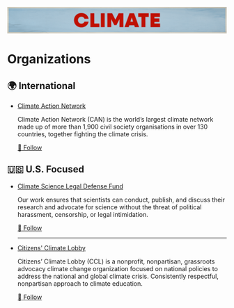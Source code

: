 ![Climate Change](../../assets/Causes-Climate.png)
# Organizations

## 🌍 International

- [Climate Action Network](https://climatenetwork.org/)

  Climate Action Network (CAN) is the world’s largest climate network made up of more than 1,900 civil society organisations in over 130 countries, together fighting the climate crisis.

  <a href="https://bsky.app/profile/caneurope.bsky.social" title="Follow on BlueSky Social">🦋 Follow</a>

## 🇺🇸 U.S. Focused

- [Climate Science Legal Defense Fund](https://climatesciencedefensefund.org/)

  Our work ensures that scientists can conduct, publish, and discuss their research and advocate for science without the threat of political harassment, censorship, or legal intimidation.

  <a href="https://bsky.app/profile/csldf.org" title="Follow on BlueSky Social">🦋 Follow</a>

  ---

- [Citizens' Climate Lobby](https://citizensclimatelobby.org/)

  Citizens’ Climate Lobby (CCL) is a nonprofit, nonpartisan, grassroots advocacy climate change organization focused on national policies to address the national and global climate crisis. Consistently respectful, nonpartisan approach to climate education.

    <a href="https://bsky.app/profile/cclusa.org" title="Follow on BlueSky Social">🦋 Follow</a>